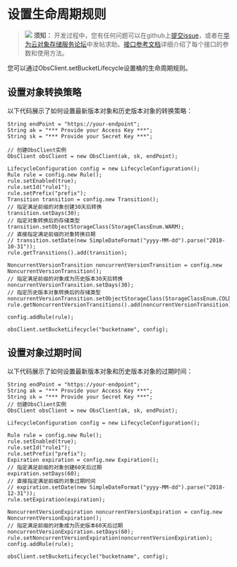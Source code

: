 # 设置生命周期规则<a name="obs_21_1102"></a>

>![](public_sys-resources/icon-notice.gif) **须知：** 
>开发过程中，您有任何问题可以在github上[提交issue](https://github.com/huaweicloud/huaweicloud-sdk-java-obs/issues)，或者在[华为云对象存储服务论坛](https://bbs.huaweicloud.com/forum/forum-620-1.html)中发帖求助。[接口参考文档](https://obssdk.obs.cn-north-1.myhuaweicloud.com/apidoc/cn/java/index.html)详细介绍了每个接口的参数和使用方法。

您可以通过ObsClient.setBucketLifecycle设置桶的生命周期规则。

## 设置对象转换策略<a name="section103137452516"></a>

以下代码展示了如何设置最新版本对象和历史版本对象的转换策略：

```
String endPoint = "https://your-endpoint";
String ak = "*** Provide your Access Key ***";
String sk = "*** Provide your Secret Key ***";

// 创建ObsClient实例
ObsClient obsClient = new ObsClient(ak, sk, endPoint);

LifecycleConfiguration config = new LifecycleConfiguration();
Rule rule = config.new Rule();
rule.setEnabled(true);
rule.setId("rule1");
rule.setPrefix("prefix");
Transition transition = config.new Transition();
// 指定满足前缀的对象创建30天后转换
transition.setDays(30);
// 指定对象转换后的存储类型
transition.setObjectStorageClass(StorageClassEnum.WARM);
// 直接指定满足前缀的对象转换日期
// transition.setDate(new SimpleDateFormat("yyyy-MM-dd").parse("2018-10-31")); 
rule.getTransitions().add(transition);

NoncurrentVersionTransition noncurrentVersionTransition = config.new NoncurrentVersionTransition();
// 指定满足前缀的对象成为历史版本30天后转换
noncurrentVersionTransition.setDays(30);
// 指定历史版本对象转换后的存储类型
noncurrentVersionTransition.setObjectStorageClass(StorageClassEnum.COLD);
rule.getNoncurrentVersionTransitions().add(noncurrentVersionTransition);

config.addRule(rule);

obsClient.setBucketLifecycle("bucketname", config);
```

## 设置对象过期时间<a name="section1530913401514"></a>

以下代码展示了如何设置最新版本对象和历史版本对象的过期时间：

```
String endPoint = "https://your-endpoint";
String ak = "*** Provide your Access Key ***";
String sk = "*** Provide your Secret Key ***";
// 创建ObsClient实例
ObsClient obsClient = new ObsClient(ak, sk, endPoint);

LifecycleConfiguration config = new LifecycleConfiguration();

Rule rule = config.new Rule();
rule.setEnabled(true);
rule.setId("rule1");
rule.setPrefix("prefix");
Expiration expiration = config.new Expiration();
// 指定满足前缀的对象创建60天后过期
expiration.setDays(60);
// 直接指定满足前缀的对象过期时间
// expiration.setDate(new SimpleDateFormat("yyyy-MM-dd").parse("2018-12-31")); 
rule.setExpiration(expiration);

NoncurrentVersionExpiration noncurrentVersionExpiration = config.new NoncurrentVersionExpiration();
// 指定满足前缀的对象成为历史版本60天后过期
noncurrentVersionExpiration.setDays(60);
rule.setNoncurrentVersionExpiration(noncurrentVersionExpiration);
config.addRule(rule);

obsClient.setBucketLifecycle("bucketname", config);
```

